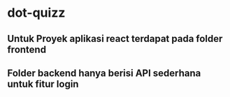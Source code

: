 # dot-quizz
## Untuk Proyek aplikasi react terdapat pada folder frontend
## Folder backend hanya berisi API sederhana untuk fitur login

